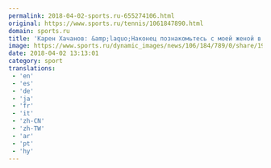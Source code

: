 ```yaml
---
permalink: 2018-04-02-sports.ru-655274106.html
original: https://www.sports.ru/tennis/1061847890.html
domain: sports.ru
title: 'Карен Хачанов: &amp;laquo;Наконец познакомьтесь с моей женой в социальных сетях&amp;raquo;'
image: https://www.sports.ru/dynamic_images/news/106/184/789/0/share/19d35d.png
date: 2018-04-02 13:13:01
category: sport
translations: 
 - 'en'
 - 'es'
 - 'de'
 - 'ja'
 - 'fr'
 - 'it'
 - 'zh-CN'
 - 'zh-TW'
 - 'ar'
 - 'pt'
 - 'hy'
---
```


